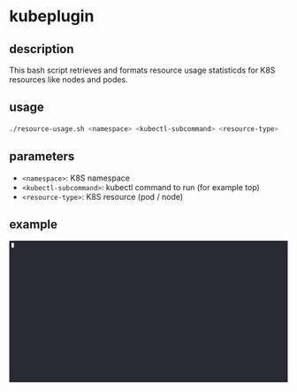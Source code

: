 # kubeplugin

## description

This bash script retrieves and formats resource usage statisticds for K8S resources like nodes and podes.

## usage

```bash
./resource-usage.sh <namespace> <kubectl-subcommand> <resource-type>
```

## parameters

- ```<namespace>```: K8S namespace
- ```<kubectl-subcommand>```: kubectl command to run (for example top)
- ```<resource-type>```: K8S resource (pod / node)

## example

![](kubeplugin.gif)

